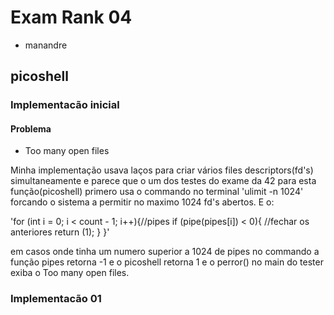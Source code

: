 # Exam Rank 04
- manandre

## picoshell


### Implementacão inicial

#### Problema

- Too many open files

Minha implementação usava laços para criar vários files descriptors(fd's) simultaneamente
e parece que o um dos testes do exame da 42  para esta função(picoshell) primero usa o commando no terminal 'ulimit -n 1024' forcando o sistema a permitir no maximo 1024 fd's abertos. E o:

'for (int i = 0; i < count - 1; i++){//pipes
	if (pipe(pipes[i]) < 0){
		//fechar os anteriores
		return (1);
	}
}'

em casos onde tinha um numero superior a 1024 de pipes no commando a função pipes retorna -1 e o picoshell retorna 1 e o perror() no main do tester exiba o Too many open files.

### Implementacão 01
